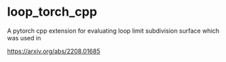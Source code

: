 # loop_torch_cpp
A pytorch cpp extension for evaluating loop limit subdivision surface which was used in

https://arxiv.org/abs/2208.01685
